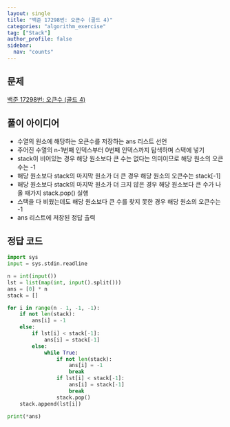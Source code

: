 ```yaml
---
layout: single
title: "백준 17298번: 오큰수 (골드 4)"
categories: "algorithm_exercise"
tag: ["Stack"]
author_profile: false
sidebar:
  nav: "counts"
---
```


## 문제

[백준 17298번: 오큰수 (골드 4)](https://www.acmicpc.net/problem/17298)

## 풀이 아이디어

- 수열의 원소에 해당하는 오큰수를 저장하는 ans 리스트 선언
- 주어진 수열의 n-1번째 인덱스부터 0번째 인덱스까지 탐색하며 스택에 넣기
- stack이 비어있는 경우 해당 원소보다 큰 수는 없다는 의미이므로 해당 원소의 오큰수는 -1
- 해당 원소보다 stack의 마지막 원소가 더 큰 경우 해당 원소의 오큰수는 stack[-1]
- 해당 원소보다 stack의 마지막 원소가 더 크지 않은 경우 해당 원소보다 큰 수가 나올 때가지 stack.pop() 실행
- 스택을 다 비웠는데도 해당 원소보다 큰 수를 찾지 못한 경우 해당 원소의 오큰수는 -1
- ans 리스트에 저장된 정답 출력

## 정답 코드

```python
import sys
input = sys.stdin.readline

n = int(input())
lst = list(map(int, input().split()))
ans = [0] * n
stack = []

for i in range(n - 1, -1, -1):
    if not len(stack):
        ans[i] = -1
    else:
        if lst[i] < stack[-1]:
            ans[i] = stack[-1]
        else:
            while True:
                if not len(stack):
                    ans[i] = -1
                    break
                if lst[i] < stack[-1]:
                    ans[i] = stack[-1]
                    break
                stack.pop()
    stack.append(lst[i])

print(*ans)
```
